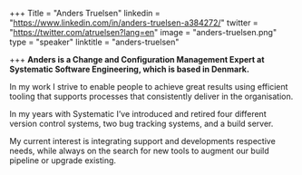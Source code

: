 +++
Title = "Anders Truelsen"
linkedin = "https://www.linkedin.com/in/anders-truelsen-a384272/"
twitter = "https://twitter.com/atruelsen?lang=en"
image = "anders-truelsen.png"
type = "speaker"
linktitle = "anders-truelsen"

+++
**Anders is a Change and Configuration Management Expert at Systematic Software Engineering, which is based in Denmark.**

In my work I strive to enable people to achieve great results using efficient tooling that supports processes that consistently deliver in the organisation.

In my years with Systematic I’ve introduced and retired four different version control systems, two bug tracking systems, and a build server.  

My current interest is integrating support and developments respective needs, while always on the search for new tools to augment our build pipeline or upgrade existing.
